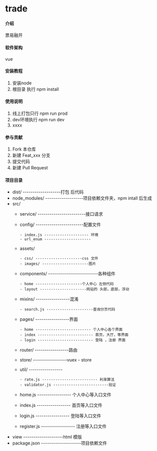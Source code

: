 # trade

#### 介绍
票易融开

#### 软件架构
vue


#### 安装教程

1. 安装node
2. 根目录 执行  npm install

#### 使用说明

1. 线上打包只行     npm run prod
2. dev环境执行     npm run dev
3. xxxx

#### 参与贡献

1. Fork 本仓库
2. 新建 Feat_xxx 分支
3. 提交代码
4. 新建 Pull Request


#### 项目目录


* dist/ -------------------打包 后代码
* node_modules/ -------------------项目依赖文件夹，npm intall 后生成
* src/
  + service/ ------------------------接口请求
  + config/ ------------------------配置文件


        - index.js -------------------- 环境
        - url_enum ---------------------

  + assets/

        - css/ ---------------------css 文件
        - images/ ---------------------图片

  + components/ -------------------------各种组件

        - home ---------------------个人中心 左侧代码
        - layout ---------------------网站的 头部，底部，浮动
  + mixins/ -----------------混淆

        - search.js ---------------------查询分页代码
  + pages/ -----------------界面

        - home ------------------------- 个人中心各个界面
        - index ------------------------- 首页，大厅，等界面
        - login ------------------------- 登陆 ，注册 界面
  + router/ -----------------路由
  + store/ -----------------vuex - store
  + util/ -----------------

        - rate.js ------------------------- 利率算法
        - validator.js -------------------------验证
  + home.js ----------------- 个人中心等入口文件
  + index.js -----------------  首页等入口文件
  + login.js ----------------- 登陆等入口文件
  + register.js ----------------- 注册等入口文件
* view --------------------html 模版
* package.json --------------------项目依赖文件